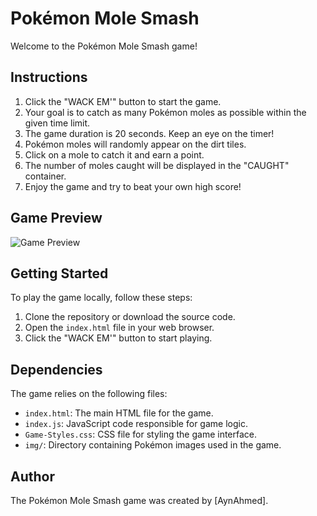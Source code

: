 # Pokémon Mole Smash

Welcome to the Pokémon Mole Smash game!

## Instructions

1. Click the "WACK EM'" button to start the game.
2. Your goal is to catch as many Pokémon moles as possible within the given time limit.
3. The game duration is 20 seconds. Keep an eye on the timer!
4. Pokémon moles will randomly appear on the dirt tiles.
5. Click on a mole to catch it and earn a point.
6. The number of moles caught will be displayed in the "CAUGHT" container.
7. Enjoy the game and try to beat your own high score!

## Game Preview

![Game Preview](game-preview.png)

## Getting Started

To play the game locally, follow these steps:

1. Clone the repository or download the source code.
2. Open the `index.html` file in your web browser.
3. Click the "WACK EM'" button to start playing.

## Dependencies

The game relies on the following files:

- `index.html`: The main HTML file for the game.
- `index.js`: JavaScript code responsible for game logic.
- `Game-Styles.css`: CSS file for styling the game interface.
- `img/`: Directory containing Pokémon images used in the game.

## Author

The Pokémon Mole Smash game was created by [AynAhmed].
